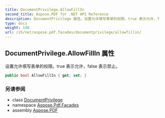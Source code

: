 ```yaml
---
title: DocumentPrivilege.AllowFillIn
second_title: Aspose.PDF for .NET API Reference
description: DocumentPrivilege 属性。设置允许填写表单的权限。true 表示允许，false 表示禁止
type: docs
weight: 140
url: /zh/net/aspose.pdf.facades/documentprivilege/allowfillin/
---
```

## DocumentPrivilege.AllowFillIn 属性

设置允许填写表单的权限。true 表示允许，false 表示禁止。

```csharp
public bool AllowFillIn { get; set; }
```

### 另请参阅

* class [DocumentPrivilege](../)
* namespace [Aspose.Pdf.Facades](../../../aspose.pdf.facades/)
* assembly [Aspose.PDF](../../../)